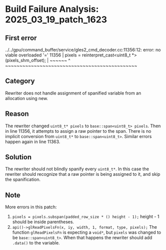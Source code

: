 # Build Failure Analysis: 2025_03_19_patch_1623

## First error

../../gpu/command_buffer/service/gles2_cmd_decoder.cc:11356:12: error: no viable overloaded '='
 11356 |     pixels = reinterpret_cast<uint8_t *>(pixels_shm_offset);
       |     ~~~~~~ ^ ~~~~~~~~~~~~~~~~~~~~~~~~~~~~~~~~~~~~~~~~~~~~~~

## Category
Rewriter does not handle assignment of spanified variable from an allocation using new.

## Reason
The rewriter changed `uint8_t* pixels` to `base::span<uint8_t> pixels`. Then in line 11356, it attempts to assign a raw pointer to the span. There is no implicit conversion from `uint8_t*` to `base::span<uint8_t>`. Similar errors happen again in line 11363.

## Solution
The rewriter should not blindly spanify every `uint8_t*`. In this case the rewriter should recognize that a raw pointer is being assigned to it, and skip the spanification.

## Note
More errors in this patch:
1.  `pixels = pixels.subspan(padded_row_size * () height - 1);` height - 1 should be inside parentheses.
2.  `api()->glReadPixelsFn(x, iy, width, 1, format, type, pixels);` The function `glReadPixelsFn` is expecting a `void*`, but `pixels` was changed to be `base::span<uint8_t>`. When that happens the rewriter should add `.data()` to the variable.